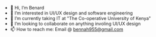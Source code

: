 - 👋 Hi, I’m Benard
- 👀 I’m interested in UI/UX design and software engineering
- 🌱 I’m currently taking IT at "The Co-operative University of Kenya"
- 💞️ I’m looking to collaborate on anything involing UI/UX design
- 📫 How to reach me:
  Email @ bennah955@gmail.com

<!---
bennah995/bennah995 is a ✨ special ✨ repository because its `README.md` (this file) appears on your GitHub profile.
You can click the Preview link to take a look at your changes.
--->
